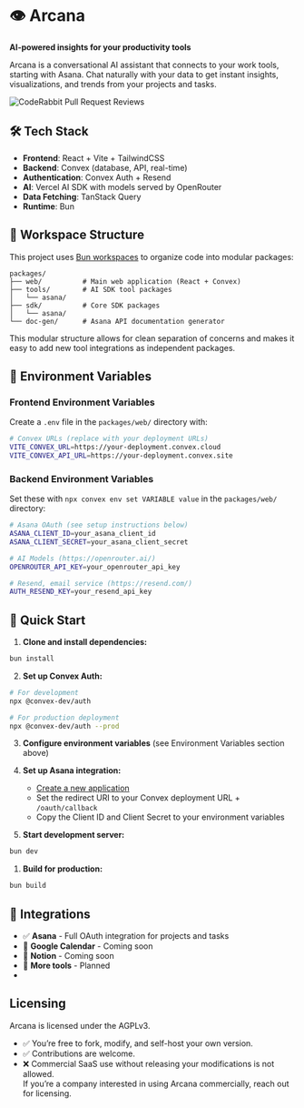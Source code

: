 # 👁️ Arcana

**AI-powered insights for your productivity tools**

Arcana is a conversational AI assistant that connects to your work tools, starting with Asana. Chat naturally with your data to get instant insights, visualizations, and trends from your projects and tasks.

![CodeRabbit Pull Request Reviews](https://img.shields.io/coderabbit/prs/github/a-rebets/arcana?utm_source=oss&utm_medium=github&utm_campaign=a-rebets%2Farcana&labelColor=171717&color=FF570A&link=https%3A%2F%2Fcoderabbit.ai&label=CodeRabbit+Reviews)

## 🛠 Tech Stack

- **Frontend**: React + Vite + TailwindCSS
- **Backend**: Convex (database, API, real-time)
- **Authentication**: Convex Auth + Resend
- **AI**: Vercel AI SDK with models served by OpenRouter
- **Data Fetching**: TanStack Query
- **Runtime**: Bun

## 📁 Workspace Structure

This project uses [Bun workspaces](https://bun.com/docs/install/workspaces) to organize code into modular packages:

```
packages/
├── web/          # Main web application (React + Convex)
├── tools/        # AI SDK tool packages
│   └── asana/
├── sdk/          # Core SDK packages
│   └── asana/
└── doc-gen/      # Asana API documentation generator
```

This modular structure allows for clean separation of concerns and makes it easy to add new tool integrations as independent packages.

## 🔧 Environment Variables

### Frontend Environment Variables

Create a `.env` file in the `packages/web/` directory with:

```bash
# Convex URLs (replace with your deployment URLs)
VITE_CONVEX_URL=https://your-deployment.convex.cloud
VITE_CONVEX_API_URL=https://your-deployment.convex.site
```

### Backend Environment Variables

Set these with `npx convex env set VARIABLE value` in the `packages/web/` directory:

```bash
# Asana OAuth (see setup instructions below)
ASANA_CLIENT_ID=your_asana_client_id
ASANA_CLIENT_SECRET=your_asana_client_secret

# AI Models (https://openrouter.ai/)
OPENROUTER_API_KEY=your_openrouter_api_key

# Resend, email service (https://resend.com/)
AUTH_RESEND_KEY=your_resend_api_key
```

## 🚀 Quick Start

1. **Clone and install dependencies:**
```bash
bun install
```

2. **Set up Convex Auth:**
```bash
# For development
npx @convex-dev/auth

# For production deployment
npx @convex-dev/auth --prod
```

3. **Configure environment variables** (see Environment Variables section above)

4. **Set up Asana integration:**
   - [Create a new application](https://developers.asana.com/docs/oauth#register-an-application)
   - Set the redirect URI to your Convex deployment URL + `/oauth/callback`
   - Copy the Client ID and Client Secret to your environment variables

5. **Start development server:**
```bash
bun dev
```

1. **Build for production:**
```bash
bun build
```

## 🔗 Integrations

- ✅ **Asana** - Full OAuth integration for projects and tasks
- 🚧 **Google Calendar** - Coming soon
- 🚧 **Notion** - Coming soon
- 🚧 **More tools** - Planned
- 

## Licensing

Arcana is licensed under the AGPLv3.  
- ✅ You’re free to fork, modify, and self-host your own version.  
- ✅ Contributions are welcome.  
- ❌ Commercial SaaS use without releasing your modifications is not allowed.  
If you’re a company interested in using Arcana commercially, reach out for licensing.
